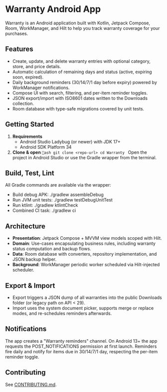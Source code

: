 # Warranty Android App

Warranty is an Android application built with Kotlin, Jetpack Compose, Room, WorkManager, and Hilt to help you track warranty coverage for your purchases.

## Features
- Create, update, and delete warranty entries with optional category, store, and price details.
- Automatic calculation of remaining days and status (active, expiring soon, expired).
- Daily background reminders (30/14/7/1 day before expiry) powered by WorkManager notifications.
- Compose UI with search, filtering, and per-item reminder toggles.
- JSON export/import with ISO8601 dates written to the Downloads collection.
- Room database with type-safe migrations covered by unit tests.

## Getting Started
1. **Requirements**
   - Android Studio Ladybug (or newer) with JDK 17+
   - Android SDK Platform 34
2. **Clone & open**
   `ash
   git clone <repo-url>
   cd Warranty
   `
   Open the project in Android Studio or use the Gradle wrapper from the terminal.

## Build, Test, Lint
All Gradle commands are available via the wrapper:
- Build debug APK: ./gradlew assembleDebug
- Run JVM unit tests: ./gradlew testDebugUnitTest
- Run ktlint: ./gradlew ktlintCheck
- Combined CI task: ./gradlew ci

## Architecture
- **Presentation**: Jetpack Compose + MVVM view models scoped with Hilt.
- **Domain**: Use-cases encapsulating business rules, including warranty status computation and backup flows.
- **Data**: Room database with converters, repository implementation, and JSON backup helper.
- **Background**: WorkManager periodic worker scheduled via Hilt-injected scheduler.

## Export & Import
- Export triggers a JSON dump of all warranties into the public Downloads folder (or legacy path on API < 29).
- Import uses the system document picker, supports merge or replace modes, and re-schedules reminders afterwards.

## Notifications
The app creates a "Warranty reminders" channel. On Android 13+ the app requests the POST_NOTIFICATIONS permission at first launch. Reminders fire daily and notify for items due in 30/14/7/1 day, respecting the per-item reminder toggle.

## Contributing
See [CONTRIBUTING.md](CONTRIBUTING.md).
